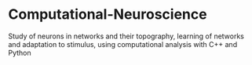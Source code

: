 # Computational-Neuroscience
Study of neurons in networks and their topography, learning of networks and adaptation to stimulus, using computational analysis with C++ and Python
